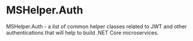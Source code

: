 # MSHelper.Auth
MSHelper.Auth - a list of common helper classes related to JWT and other authentications that will help to build .NET Core microservices.